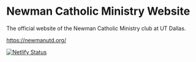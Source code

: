 # Newman Catholic Ministry Website

The official website of the Newman Catholic Ministry club at UT Dallas.

https://newmanutd.org/


[![Netlify Status](https://api.netlify.com/api/v1/badges/2b92a62b-c004-414f-a379-136fc894f21b/deploy-status)](https://app.netlify.com/sites/ncm-utd/deploys)
